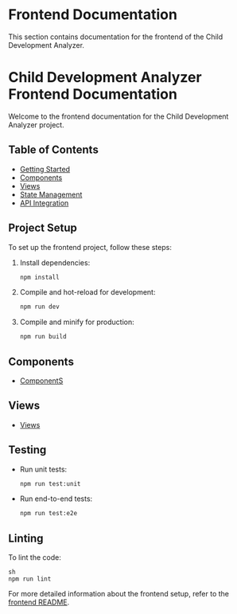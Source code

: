 # Frontend Documentation

This section contains documentation for the frontend of the Child Development Analyzer.

# Child Development Analyzer Frontend Documentation

Welcome to the frontend documentation for the Child Development Analyzer project.

## Table of Contents

- [Getting Started](./getting-started.md)
- [Components](./components/README.md)
- [Views](./views/README.md)
- [State Management](./state-management.md)
- [API Integration](./api-integration.md)

## Project Setup

To set up the frontend project, follow these steps:

1. Install dependencies:
   ```sh
   npm install
   ```

2. Compile and hot-reload for development:
   ```sh
   npm run dev
   ```

3. Compile and minify for production:
   ```sh
   npm run build
   ```

## Components

- [ComponentS](./components/README.md)

## Views

- [Views](./views/README.md)

## Testing

- Run unit tests:
  ```sh
  npm run test:unit
  ```

- Run end-to-end tests:
  ```sh
  npm run test:e2e
  ```

## Linting

To lint the code:

```
sh
npm run lint
```


For more detailed information about the frontend setup, refer to the [frontend README](./README.md).